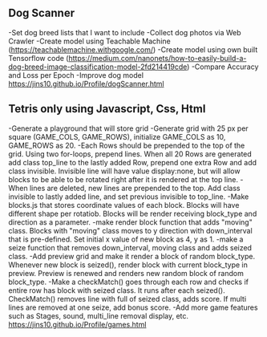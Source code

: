 <!--
**Jins10/Jins10** is a ✨ _special_ ✨ repository because its `README.md` (this file) appears on your GitHub profile.


-->
## **Dog Scanner**
-Set dog breed lists that I want to include
-Collect dog photos via Web Crawler
-Create model using Teachable Machine (https://teachablemachine.withgoogle.com/)
-Create model using own built Tensorflow code (https://medium.com/nanonets/how-to-easily-build-a-dog-breed-image-classification-model-2fd214419cde)
-Compare Accuracy and Loss per Epoch
-Improve dog model
https://jins10.github.io/Profile/dogScanner.html

## **Tetris** only using **Javascript**, **Css**, **Html**
-Generate a playground that will store grid
-Generate grid with 25 px per square (GAME_COLS, GAME_ROWS), initialize GAME_COLS as 10, GAME_ROWS as 20.
-Each Rows should be prepended to the top of the grid. Using two for-loops, prepend lines. When all 20 Rows are generated add class top_line to the lastly added Row, prepend one extra Row and add class invisible. Invisible line will have value display:none, but will allow blocks to be able to be rotated right after it is rendered at the top line.
-When lines are deleted, new lines are prepended to the top. Add class invisible to lastly added line, and set  previous invisible to top_line.
-Make blocks.js that stores coordinate values of each block. Blocks will have different shape per rotatiob. Blocks will be render receiving block_type and direction as a parameter.
-make render block function that adds "moving" class. Blocks with "moving" class moves to y direction with down_interval that is pre-defined. Set initial x value of new block as 4, y as 1.
-make a seize function that removes down_interval, moving class and adds seized class.
-Add preview grid and make it render a block of random block_type. Whenever new block is seized(), render block with current block_type in preview. Preview is renewed and renders new random block of random block_type.
-Make a checkMatch() goes through each row and checks if entire row has block with seized class. It runs after each seized(). CheckMatch() removes line with full of seized class, adds score. If multi lines are removed at one seize, add bonus score. 
-Add more game features such as Stages, sound, multi_line removal display, etc.
https://jins10.github.io/Profile/games.html
